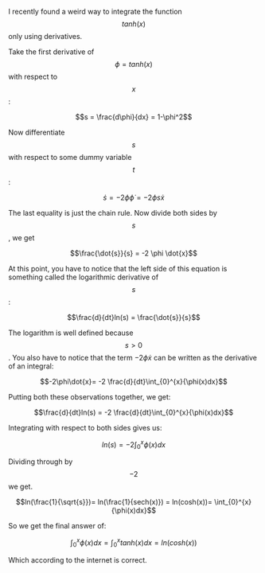 I recently found a weird way to integrate the function $$tanh(x)$$ only using derivatives. 

Take the first derivative of $$\phi = tanh(x)$$ with respect to $$x$$:

$$s = \frac{d\phi}{dx} = 1-\phi^2$$

Now differentiate $$s$$ with respect to some dummy variable $$t$$:

$$\dot{s} = -2\phi\dot{\phi}= -2 \phi s \dot{x}$$

The last equality is just the chain rule. Now divide both sides by $$s$$, we get 

$$\frac{\dot{s}}{s} = -2 \phi \dot{x}$$

At this point, you have to notice that the left side of this equation is something called the logarithmic derivative of $$s$$: 

$$\frac{d}{dt}ln(s) = \frac{\dot{s}}{s}$$

The logarithm is well defined because $$s>0$$. You also have to notice that the term $-2\phi\dot{x}$ can be written as the derivative of an integral:

$$-2\phi\dot{x}= -2 \frac{d}{dt}\int_{0}^{x}{\phi(x)dx}$$

Putting both these observations together, we get:

$$\frac{d}{dt}ln(s) = -2 \frac{d}{dt}\int_{0}^{x}{\phi(x)dx}$$

Integrating with respect to both sides gives us:

$$ln(s) = -2\int_{0}^{x}{\phi(x)dx}$$

Dividing through by $$-2$$ we get.

$$ln(\frac{1}{\sqrt{s}})= ln(\frac{1}{sech(x)}) = ln(cosh(x))= \int_{0}^{x}{\phi(x)dx}$$

So we get the final answer of:

$$\int_{0}^{x}{\phi(x)dx} =\int_{0}^{x}{tanh(x)dx}= ln(cosh(x))$$

Which according to the internet is correct. 
